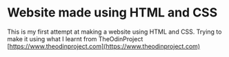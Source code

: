 
# Website made using HTML and CSS

This is my first attempt at making a website using HTML and CSS. Trying to make it using what I learnt from TheOdinProject [https://www.theodinproject.com](https://www.theodinproject.com)